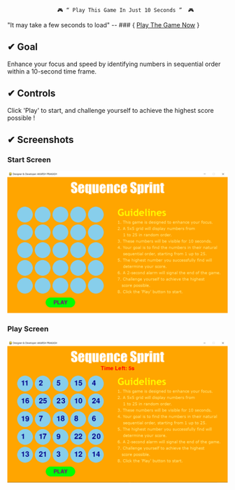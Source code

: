                     🎮 “ Play This Game In Just 10 Seconds ”  🎮

 "It may take a few seconds to load" -- ### { [Play The Game Now](https://akarsh72.github.io/Sequence-Sprint/build/web) }

## ✔ Goal 
 Enhance your focus and speed by identifying numbers in sequential order within a 10-second time frame. 

## ✔ Controls
 Click 'Play' to start, and challenge yourself to achieve the highest score possible !

## ✔ Screenshots

### Start Screen
![Title_Screen](https://raw.githubusercontent.com/akarsh72/Sequence-Sprint/main/Screeenshot/start_screen.PNG)

### Play Screen
![Play_Screen](https://raw.githubusercontent.com/akarsh72/Sequence-Sprint/main/Screeenshot/play_screen.PNG)
